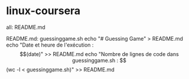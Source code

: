 # linux-coursera
all: README.md

README.md: guessinggame.sh
	echo "# Guessing Game" > README.md
	echo "Date et heure de l'exécution : $$(date)" >> README.md
	echo "Nombre de lignes de code dans guessinggame.sh : $$(wc -l < guessinggame.sh)" >> README.md

